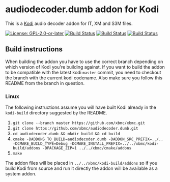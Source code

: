 # audiodecoder.dumb addon for Kodi

This is a [Kodi](https://kodi.tv) audio decoder addon for IT, XM and S3M files.

[![License: GPL-2.0-or-later](https://img.shields.io/badge/License-GPL%20v2+-blue.svg)](LICENSE.md)
[![Build Status](https://travis-ci.org/xbmc/audiodecoder.dumb.svg?branch=Matrix)](https://travis-ci.org/xbmc/audiodecoder.dumb/branches)
[![Build Status](https://dev.azure.com/teamkodi/binary-addons/_apis/build/status/xbmc.audiodecoder.dumb?branchName=Matrix)](https://dev.azure.com/teamkodi/binary-addons/_build/latest?definitionId=1&branchName=Matrix)
[![Build Status](https://jenkins.kodi.tv/view/Addons/job/xbmc/job/audiodecoder.dumb/job/Matrix/badge/icon)](https://jenkins.kodi.tv/blue/organizations/jenkins/xbmc%2Faudiodecoder.dumb/branches/)
<!--- [![Build Status](https://ci.appveyor.com/api/projects/status/github/xbmc/audiodecoder.dumb?branch=Matrix&svg=true)](https://ci.appveyor.com/project/xbmc/audiodecoder-dumb?branch=Matrix) -->

## Build instructions

When building the addon you have to use the correct branch depending on which version of Kodi you're building against. 
If you want to build the addon to be compatible with the latest kodi `master` commit, you need to checkout the branch with the current kodi codename.
Also make sure you follow this README from the branch in question.

### Linux

The following instructions assume you will have built Kodi already in the `kodi-build` directory 
suggested by the README.

1. `git clone --branch master https://github.com/xbmc/xbmc.git`
2. `git clone https://github.com/xbmc/audiodecoder.dumb.git`
3. `cd audiodecoder.dumb && mkdir build && cd build`
4. `cmake -DADDONS_TO_BUILD=audiodecoder.dumb -DADDON_SRC_PREFIX=../.. -DCMAKE_BUILD_TYPE=Debug -DCMAKE_INSTALL_PREFIX=../../xbmc/kodi-build/addons -DPACKAGE_ZIP=1 ../../xbmc/cmake/addons`
5. `make`

The addon files will be placed in `../../xbmc/kodi-build/addons` so if you build Kodi from source and run it directly 
the addon will be available as a system addon.
